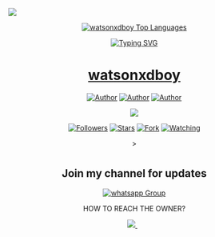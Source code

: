 <a><img src='https://i.imgur.com/LyHic3i.gif'/></a>

<div align="center">
<a href="https://git.io/typing-svg"><img src="https://readme-typing-svg.demolab.com?font=Ribeye&size=50&pause=1000&color=F710B1&center=true&width=910&height=100&lines=watsonxdboy
![watsonxdboy Stats](https://github-readme-stats.vercel.app/api?username=watsonxdboy&theme=blue-green&show_icons=true&hide_border=true&count_private=false)
![watsonxdboy Streak](https://github-readme-streak-stats.herokuapp.com/?user=watsonxdboy&theme=blue-green&hide_border=true)

![watsonxdboy Top Languages](https://github-readme-stats.vercel.app/api/top-langs/?username=Brashokish&theme=blue-green&show_icons=true&hide_border=true&layout=compact)

<a href="https://git.io/typing-svg"><img src="https://readme-typing-svg.demolab.com?font=Ribeye&size=50&pause=1000&color=F710B1&center=true&width=910&height=100&lines=+watsonxdboy" alt="Typing SVG" /></a>

<p align="center">  
  <a href="https://whatsapp.com/channel/0029VajjzuB9sBI890YffB1b">
   <h1 align="center">watsonxdboy</h1>
  </a>
</p>
<p align="center">
<a href="https://github.com/watsonxdboy"><img title="Author" src="https://img.shields.io/badge/watsonxdboy-black?style=for-the-badge&logo=Github"></a> <a href="https://whatsapp.com/channel/0029VajjzuB9sBI890YffB1b"><img title="Author" src="https://img.shields.io/badge/CHANNEL-pink?style=for-the-badge&logo=whatsapp"></a> <a href="https://wa.me/263789622747"><img title="Author" src="https://img.shields.io/badge/CHAT US-black?style=for-the-badge&logo=whatsapp"></a>
<p/>
  <a><img src='https://i.imgur.com/LyHic3i.gif'/></a>
<p align="center">
<a href="https://github.com/watsonxdboy?tab=followers"><img title="Followers" src="https://img.shields.io/github/followers/watsonxdboy?label=Followers&style=social"></a>
<a href="https://github.com/watsonxdboy/WATSON-XD-BOT/stargazers/"><img title="Stars" src="https://img.shields.io/github/stars/watsonxdboy/WATSON-XD-BOT?&style=social"></a>
<a href="https://github.com/watsonxdboy/WATSON-XD-BOT/network/members"><img title="Fork" src="https://img.shields.io/github/forks/watsonxdboy/WATSON-XD-BOT?style=social"></a>
<a href="https://github.com/watsonxdboy/WATSON-XD-BOT/watchers"><img title="Watching" src="https://img.shields.io/github/watchers/watsonxdboy/WATSON-XD-BOT?label=Watching&style=social"></a>
</p>></a>                     

   <h1 align="center"                  


</p>

## Join my channel for updates
<a href="https://whatsapp.com/channel/0029VajjzuB9sBI890YffB1b" target="_blank">
    <img alt="whatsapp Group" src="https://img.shields.io/badge/ Whatsapp Support Channel -https://whatsapp.com/channel/0029VajjzuB9sBI890YffB1b?style=for-the-badge&logo=whatsapp&logoColor=white" />
  </a>
</p>


HOW TO REACH THE OWNER? 
 
   
   <a href="https://wa.me/263789622747">
    <img src="https://img.shields.io/badge/WhatsApp-25D366?style=for-the-badge&logo=whatsapp&logoColor=white" />
  </a>&nbsp;&nbsp;
   </a>
   </p>


   






  
